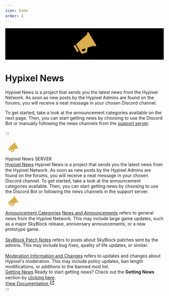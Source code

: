 ```yaml
---
icon: home
order: 4
---
```

![](./assets/hypixel-news-banner.png)

# Hypixel News
Hypixel News is a project that sends you the latest news from the Hypixel Network. As soon as new posts by the Hypixel Admins are found on the forums, you will receive a neat message in your chosen Discord channel.

To get started, take a look at the announcement categories available on the next page. Then, you can start getting news by choosing to use the Discord Bot or manually following the news channels from the [support server](https://discord.gg/d2kKwqcUsv).

:::
<div class="d-flex d-items-start d-justify-center d-w-full d-h-full d-font-sans d-text-black dark:d-text-white d-p-4">
    <div class="d-flex d-flex-row d-w-fit d-h-fit d-gap-4">
        <img class="d-w-12 d-h-12 d-bg-black d-rounded-full" src="/docs/assets/hypixel-news-icon.svg" alt="Hypixel News Icon">
        <div class="d-flex d-flex-col d-max-w-[30rem] d-h-fit d-gap-2">
            <div class="d-flex d-flex-row d-gap-1">
                <span style="line-height: 1.125rem;" class="d-text-[#060607] dark:d-text-white d-text-lg d-h-[18px] d-font-medium truncate">Hypixel News</span>
                <span class="d-text-white d-bg-[#5865F2] d-text-[10px] d-font-bold d-rounded-sm d-my-auto d-px-1 py-[0.5px]">SERVER</span>
            </div>
            <div class="d-flex d-flex-row d-h-fit">
                <div class="d-bg-[#e3e5e8] dark:bg-[#202225] d-w-[0.25rem] d-rounded-l-xl"></div>
                <div class="d-flex d-flex-col d-bg-[#f2f3f5] dark:bg-[#2f3136] d-w-full d-rounded-r d-gap-4 d-p-4">
                    <a href="/docs/" target="_blank" style="line-height: 1.125rem;" class="d-text-lg d-font-semibold d-text-[#0068E0] dark:d-text-[#00AFF4] hover:underline">Hypixel News</a>
                    <span class="d-text-[#2E3338] dark:d-text-[#DCDDDE] d-text-sm d-font-medium">Hypixel News is a project that sends you the latest news from the Hypixel Network. As soon as new posts by the Hypixel Admins are found on the forums, you will receive a neat message in your chosen Discord channel.</span>
                    <span class="d-text-[#2E3338] dark:d-text-[#DCDDDE] d-text-sm d-font-medium">To get started, take a look at the announcement categories available. Then, you can start getting news by choosing to use the Discord Bot or following the news channels in the support server.</span>
                    <div class="d-flex d-items-center d-justify-center d-w-full d-h-[7.5rem] d-bg-white dark:bg-black d-rounded-md">
                        <img class="w-24 d-h-24 d-select-none" src="/docs/assets/hypixel-news-icon.svg" alt="Hypixel News Icon">
                    </div>
                </div>
            </div>
            <div class="d-flex d-flex-row d-h-fit">
                <div class="d-bg-[#e3e5e8] dark:bg-[#202225] d-w-[0.25rem] d-rounded-l-xl"></div>
                <div class="d-flex d-flex-col d-bg-[#f2f3f5] dark:bg-[#2f3136] d-w-full d-rounded-r d-gap-4 d-p-4">
                    <a href="/docs/guide/announcement-categories" target="_blank" style="line-height: 1.125rem;" class="text-lg d-font-semibold d-text-[#0068E0] dark:d-text-[#00AFF4] hover:underline">Announcement Categories</a>
                    <span class="d-text-[#2E3338] dark:d-text-[#DCDDDE] d-text-sm d-font-medium">
                        <a href="https://hypixel.net/forums/news-and-announcements.4/" target="_blank" class="d-text-[#0068E0] dark:d-text-[#00AFF4] hover:underline">News and Announcements</a> refers to general news from the Hypixel Network. This may include large game updates, such as a major SkyBlock release, anniversary announcements, or a new prototype game.
                        <br>
                        <br>
                        <a href="https://hypixel.net/forums/skyblock-patch-notes.158/" target="_blank" class="d-text-[#0068E0] dark:d-text-[#00AFF4] hover:underline">SkyBlock Patch Notes</a> refers to posts about SkyBlock patches sent by the admins. This may include bug fixes, quality of life updates, or similar.
                        <br>
                        <br>
                        <a href="https://hypixel.net/forums/moderation-information-and-changes.164/" target="_blank" class="d-text-[#0068E0] dark:d-text-[#00AFF4] hover:underline">Moderation Information and Changes</a> refers to updates and changes about Hypixel's moderation. This may include policy updates, ban length modifications, or additions to the banned mod list.
                    </span>
                </div>
            </div>
            <div class="d-flex d-flex-row d-h-fit">
                <div class="d-bg-[#e3e5e8] dark:bg-[#202225] d-w-[0.25rem] d-rounded-l-xl"></div>
                <div class="d-flex d-flex-col d-bg-[#f2f3f5] dark:bg-[#2f3136] d-w-full d-rounded-r d-gap-4 d-p-4">
                    <a href="/docs/guide/announcement-categories" target="_blank" style="line-height: 1.125rem;" class=" d-text-lg d-font-semibold d-text-[#0068E0] dark:d-text-[#00AFF4] hover:underline">Getting News</a>
                    <span class="d-text-[#2E3338] dark:d-text-[#DCDDDE] d-text-sm d-font-medium">Ready to start getting news?</span>
                    <span class="d-text-[#2E3338] dark:d-text-[#DCDDDE] d-text-sm d-font-medium">Check out the <b>Getting News</b> section by <a href="/docs/guide/getting-news/" target="_blank" class="d-text-[#00Aff4] hover:d-underline">clicking here</a>.</span>
                </div>
            </div>
            <a href="/docs" target="_blank" class="d-flex d-flex-row d-items-center d-justify-center d-w-fit d-h-fit d-transition-colors d-bg-[#6A7480] dark:bg-[#4f545C] hover:bg-[#4f5660] dark:hover:bg-[#686d73] d-gap-2 d-px-4 py-2 rounded">
                <span class="d-text-white d-font-semibold">View Documentation</span>
                <svg class="d-fill-white" width="16" height="16" viewBox="0 0 24 24">
                    <path d="M10 5V3H5.375C4.06519 3 3 4.06519 3 5.375V18.625C3 19.936 4.06519 21 5.375 21H18.625C19.936 21 21 19.936 21 18.625V14H19V19H5V5H10Z"></path><path d="M21 2.99902H14V4.99902H17.586L9.29297 13.292L10.707 14.706L19 6.41302V9.99902H21V2.99902Z"></path>
                </svg>
            </a>
        </div>
    </div>
</div>
:::